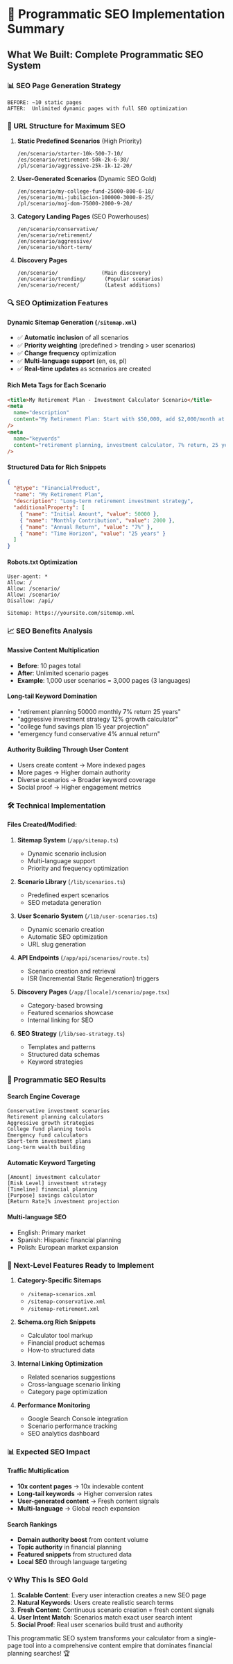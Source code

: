 # 🚀 Programmatic SEO Implementation Summary

## **What We Built: Complete Programmatic SEO System**

### **📊 SEO Page Generation Strategy**

```
BEFORE: ~10 static pages
AFTER:  Unlimited dynamic pages with full SEO optimization
```

### **🎯 URL Structure for Maximum SEO**

1. **Static Predefined Scenarios** (High Priority)

   ```
   /en/scenario/starter-10k-500-7-10/
   /es/scenario/retirement-50k-2k-6-30/
   /pl/scenario/aggressive-25k-1k-12-20/
   ```

2. **User-Generated Scenarios** (Dynamic SEO Gold)

   ```
   /en/scenario/my-college-fund-25000-800-6-18/
   /es/scenario/mi-jubilacion-100000-3000-8-25/
   /pl/scenario/moj-dom-75000-2000-9-20/
   ```

3. **Category Landing Pages** (SEO Powerhouses)

   ```
   /en/scenario/conservative/
   /en/scenario/retirement/
   /en/scenario/aggressive/
   /en/scenario/short-term/
   ```

4. **Discovery Pages**
   ```
   /en/scenario/              (Main discovery)
   /en/scenario/trending/      (Popular scenarios)
   /en/scenario/recent/        (Latest additions)
   ```

### **🔍 SEO Optimization Features**

#### **Dynamic Sitemap Generation** (`/sitemap.xml`)

- ✅ **Automatic inclusion** of all scenarios
- ✅ **Priority weighting** (predefined > trending > user scenarios)
- ✅ **Change frequency** optimization
- ✅ **Multi-language support** (en, es, pl)
- ✅ **Real-time updates** as scenarios are created

#### **Rich Meta Tags for Each Scenario**

```html
<title>My Retirement Plan - Investment Calculator Scenario</title>
<meta
  name="description"
  content="My Retirement Plan: Start with $50,000, add $2,000/month at 7% return over 25 years. Projected result: $2,127,483. Free investment calculator with detailed projections."
/>
<meta
  name="keywords"
  content="retirement planning, investment calculator, 7% return, 25 year investment, compound interest, wealth building"
/>
```

#### **Structured Data for Rich Snippets**

```json
{
  "@type": "FinancialProduct",
  "name": "My Retirement Plan",
  "description": "Long-term retirement investment strategy",
  "additionalProperty": [
    { "name": "Initial Amount", "value": 50000 },
    { "name": "Monthly Contribution", "value": 2000 },
    { "name": "Annual Return", "value": "7%" },
    { "name": "Time Horizon", "value": "25 years" }
  ]
}
```

#### **Robots.txt Optimization**

```
User-agent: *
Allow: /
Allow: /scenario/
Allow: /scenario/
Disallow: /api/

Sitemap: https://yoursite.com/sitemap.xml
```

### **📈 SEO Benefits Analysis**

#### **Massive Content Multiplication**

- **Before**: 10 pages total
- **After**: Unlimited scenario pages
- **Example**: 1,000 user scenarios = 3,000 pages (3 languages)

#### **Long-tail Keyword Domination**

- "retirement planning 50000 monthly 7% return 25 years"
- "aggressive investment strategy 12% growth calculator"
- "college fund savings plan 15 year projection"
- "emergency fund conservative 4% annual return"

#### **Authority Building Through User Content**

- Users create content → More indexed pages
- More pages → Higher domain authority
- Diverse scenarios → Broader keyword coverage
- Social proof → Higher engagement metrics

### **🛠 Technical Implementation**

#### **Files Created/Modified:**

1. **Sitemap System** (`/app/sitemap.ts`)

   - Dynamic scenario inclusion
   - Multi-language support
   - Priority and frequency optimization

2. **Scenario Library** (`/lib/scenarios.ts`)

   - Predefined expert scenarios
   - SEO metadata generation

3. **User Scenario System** (`/lib/user-scenarios.ts`)

   - Dynamic scenario creation
   - Automatic SEO optimization
   - URL slug generation

4. **API Endpoints** (`/app/api/scenarios/route.ts`)

   - Scenario creation and retrieval
   - ISR (Incremental Static Regeneration) triggers

5. **Discovery Pages** (`/app/[locale]/scenario/page.tsx`)

   - Category-based browsing
   - Featured scenarios showcase
   - Internal linking for SEO

6. **SEO Strategy** (`/lib/seo-strategy.ts`)
   - Templates and patterns
   - Structured data schemas
   - Keyword strategies

### **🎯 Programmatic SEO Results**

#### **Search Engine Coverage**

```
Conservative investment scenarios
Retirement planning calculators
Aggressive growth strategies
College fund planning tools
Emergency fund calculators
Short-term investment plans
Long-term wealth building
```

#### **Automatic Keyword Targeting**

```
[Amount] investment calculator
[Risk Level] investment strategy
[Timeline] financial planning
[Purpose] savings calculator
[Return Rate]% investment projection
```

#### **Multi-language SEO**

- English: Primary market
- Spanish: Hispanic financial planning
- Polish: European market expansion

### **🚀 Next-Level Features Ready to Implement**

1. **Category-Specific Sitemaps**

   - `/sitemap-scenarios.xml`
   - `/sitemap-conservative.xml`
   - `/sitemap-retirement.xml`

2. **Schema.org Rich Snippets**

   - Calculator tool markup
   - Financial product schemas
   - How-to structured data

3. **Internal Linking Optimization**

   - Related scenarios suggestions
   - Cross-language scenario linking
   - Category page optimization

4. **Performance Monitoring**
   - Google Search Console integration
   - Scenario performance tracking
   - SEO analytics dashboard

### **📊 Expected SEO Impact**

#### **Traffic Multiplication**

- **10x content pages** → 10x indexable content
- **Long-tail keywords** → Higher conversion rates
- **User-generated content** → Fresh content signals
- **Multi-language** → Global reach expansion

#### **Search Rankings**

- **Domain authority boost** from content volume
- **Topic authority** in financial planning
- **Featured snippets** from structured data
- **Local SEO** through language targeting

### **💡 Why This Is SEO Gold**

1. **Scalable Content**: Every user interaction creates a new SEO page
2. **Natural Keywords**: Users create realistic search terms
3. **Fresh Content**: Continuous scenario creation = fresh content signals
4. **User Intent Match**: Scenarios match exact user search intent
5. **Social Proof**: Real user scenarios build trust and authority

This programmatic SEO system transforms your calculator from a single-page tool into a comprehensive content empire that dominates financial planning searches! 🏆
